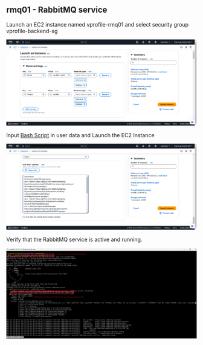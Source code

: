 ## rmq01 - RabbitMQ service

Launch an EC2 instance named vprofile-rmq01 and select security group vprofile-backend-sg

 ![Memcached image 1](https://github.com/Kizhakkekkara-Vishnu-Vijayan/vprofile-aws-deployment/blob/master/AWS-Console-SS-All/rmq01-first.png)

 Input [Bash Script](https://github.com/Kizhakkekkara-Vishnu-Vijayan/vprofile-aws-deployment/blob/master/Deployment-Scripts/rabbitmq.sh "Bash script of RabbitMQ") in user data and Launch the EC2 Instance

 ![Memcached image 2](https://github.com/Kizhakkekkara-Vishnu-Vijayan/vprofile-aws-deployment/blob/master/AWS-Console-SS-All/rmq01-second.png)

 Verify that the RabbitMQ service is active and running.

 ![Memcached image 3](https://github.com/Kizhakkekkara-Vishnu-Vijayan/vprofile-aws-deployment/blob/master/AWS-Console-SS-All/rmq01-third.png)